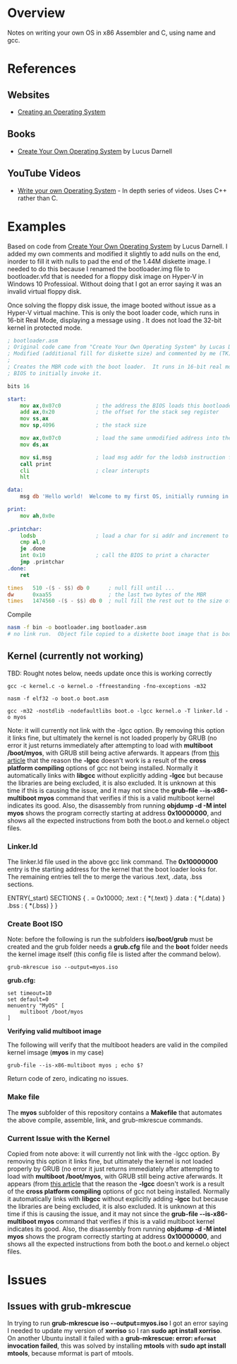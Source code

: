 # Overview

Notes on writing your own OS in x86 Assembler and C, using name and gcc.

# References

## Websites

* [Creating an Operating System](http://wiki.osdev.org/Creating_an_Operating_System)

## Books

* [Create Your Own Operating System](https://www.amazon.com/gp/product/B01KU8N6FC/ref=oh_aui_d_detailpage_o00_?ie=UTF8&psc=1) by Lucus Darnell

## YouTube Videos

* [Write your own Operating System](https://www.youtube.com/watch?v=1rnA6wpF0o4&list=PLHh55M_Kq4OApWScZyPl5HhgsTJS9MZ6M) - In depth series of videos.  Uses C++ rather than C.

# Examples

Based on code from [Create Your Own Operating System](https://www.amazon.com/gp/product/B01KU8N6FC/ref=oh_aui_d_detailpage_o00_?ie=UTF8&psc=1) by Lucus Darnell.  I added my own comments and modified it slightly to add nulls on the end, inorder to fill it with nulls to pad the end of the 1.44M diskette image.  I needed to do this because I renamed the bootloader.img file to bootloader.vfd that is needed for a floppy disk image on Hyper-V in Windows 10 Professioal.  Without doing that I got an error saying it was an invalid virtual floppy disk.

Once solving the floppy disk issue, the image booted without issue as a Hyper-V virtual machine.  This is only the boot loader code, which runs in 16-bit Real Mode, displaying a message using .  It does not load the 32-bit kernel in protected mode.

```asm
; bootloader.asm
; Original code came from "Create Your Own Operating System" by Lucas Darnell
; Modified (additional fill for diskette size) and commented by me (TK)
;
; Creates the MBR code with the boot loader.  It runs in 16-bit real mode for the
; BIOS to initially invoke it.

bits 16

start:
    mov ax,0x07c0           ; the address the BIOS loads this bootloader code
    add ax,0x20             ; the offset for the stack seg register
    mov ss,ax
    mov sp,4096             ; the stack size

    mov ax,0x07c0           ; load the same unmodified address into the data seg register
    mov ds,ax

    mov si,msg              ; load msg addr for the lodsb instruction for printing
    call print
    cli                     ; clear interupts
    hlt

data:
    msg db 'Hello world!  Welcome to my first OS, initially running in 16-bit real mode.',0

print:
    mov ah,0x0e
    
.printchar:
    lodsb                   ; load a char for si addr and increment to next char
    cmp al,0
    je .done
    int 0x10                ; call the BIOS to print a character
    jmp .printchar
.done:
    ret

times   510 -($ - $$) db 0      ; null fill until ...
dw      0xaa55                  ; the last two bytes of the MBR
times   1474560 -($ - $$) db 0  ; null fill the rest out to the size of a 1.44MB diskette    
```

Compile

```bash
nasm -f bin -o bootloader.img bootloader.asm
# no link run.  Object file copied to a diskette boot image that is booted in a Hyper-v virtual machine
```

## Kernel (currently not working)

TBD: Rought notes below, needs update once this is working correctly

```
gcc -c kernel.c -o kernel.o -ffreestanding -fno-exceptions -m32

nasm -f elf32 -o boot.o boot.asm

gcc -m32 -nostdlib -nodefaultlibs boot.o -lgcc kernel.o -T linker.ld -o myos
```
Note: it will currently not link with the -lgcc option.  By removing this option it links fine, but ultimately the kernel is not loaded properly by GRUB (no error it just returns immediately after attempting to load with **multiboot /boot/myos**, with GRUB still being active aferwards.  It appears (from [this article](http://wiki.osdev.org/Bare_Bones) that the reason the **-lgcc** doesn't work is a result of the **cross platform compiling** options of gcc not being installed.  Normally it automatically links with **libgcc** without explicitly adding **-lgcc** but because the libraries are being excluded, it is also excluded.  It is unknown at this time if this is causing the issue, and it may not since the **grub-file --is-x86-multiboot myos** command that verifies if this is a valid multiboot kernel indicates its good.  Also, the disassembly from running **objdump -d -M intel myos** shows the program correctly starting at address **0x10000000**, and shows all the expected instructions from both the boot.o and kernel.o object files.

### Linker.ld

The linker.ld file used in the above gcc link command.  The **0x10000000** entry is the starting address for the kernel that the boot loader looks for. The remaining entries tell the to merge the various .text, .data, .bss sections.

ENTRY(_start)
SECTIONS
{
. = 0x10000;
.text : { *(.text) }
.data : { *(.data) }
.bss : { *(.bss) }
}

### Create Boot ISO

Note: before the following is run the subfolders **iso/boot/grub** must be created and the grub folder needs a **grub.cfg** file and the **boot** folder needs the kernel image itself (this config file is listed after the command below).

```
grub-mkrescue iso --output=myos.iso
```

**grub.cfg:**

```
set timeout=10
set default=0
menuentry "MyOS" [
    multiboot /boot/myos
]
```

**Verifying valid multiboot image**

The following will verify that the multiboot headers are valid in the compiled kernel imsage (**myos** in my case)

```
grub-file --is-x86-multiboot myos ; echo $?
```
Return code of zero, indicating no issues.

### Make file

The **myos** subfolder of this repository contains a **Makefile** that automates the above compile, assemble, link, and grub-mkrescue commands.

### Current Issue with the Kernel

Copied from note above: it will currently not link with the -lgcc option.  By removing this option it links fine, but ultimately the kernel is not loaded properly by GRUB (no error it just returns immediately after attempting to load with **multiboot /boot/myos**, with GRUB still being active aferwards.  It appears (from [this article](http://wiki.osdev.org/Bare_Bones) that the reason the **-lgcc** doesn't work is a result of the **cross platform compiling** options of gcc not being installed.  Normally it automatically links with **libgcc** without explicitly adding **-lgcc** but because the libraries are being excluded, it is also excluded.  It is unknown at this time if this is causing the issue, and it may not since the **grub-file --is-x86-multiboot myos** command that verifies if this is a valid multiboot kernel indicates its good.  Also, the disassembly from running **objdump -d -M intel myos** shows the program correctly starting at address **0x10000000**, and shows all the expected instructions from both the boot.o and kernel.o object files.

# Issues

## Issues with grub-mkrescue

In trying to run **grub-mkrescue iso --output=myos.iso** I got an error saying I needed to update my version of **xorriso** so I ran **sudo apt install xorriso**.  On another Ubuntu install it failed with a **grub-mkrescue: error: `mformat` invocation failed**, this was solved by installing **mtools** with **sudo apt install mtools**, because mformat is part of mtools.
